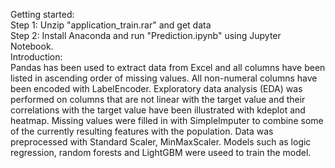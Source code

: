 Getting started:  
Step 1: Unzip "application_train.rar" and get data  
Step 2: Install Anaconda and run "Prediction.ipynb" using Jupyter Notebook.  
Introduction:  
Pandas has been used to extract data from Excel and all columns have been listed in ascending order of missing values. All non-numeral columns have been encoded with LabelEncoder. Exploratory data analysis (EDA) was performed on columns that are not linear with the target value and their correlations with the target value have been illustrated with kdeplot and heatmap. Missing values were filled in with SimpleImputer to combine some of the currently resulting features with the population. Data was preprocessed with Standard Scaler, MinMaxScaler. Models such as logic regression, random forests and LightGBM were useed to train the model.  
